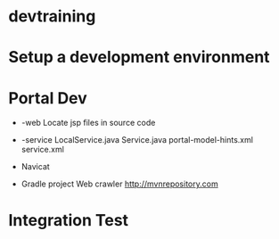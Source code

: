 # devtraining

# Setup a development environment
# Portal Dev
  * -web 
    Locate jsp files in source code
  
  * -service
    LocalService.java 
    Service.java
    portal-model-hints.xml
    service.xml
    
  * Navicat
  
  * Gradle project
    Web crawler
    http://mvnrepository.com
# Integration Test
